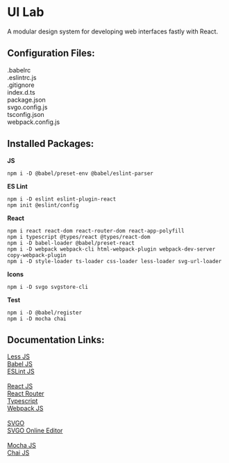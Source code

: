 # UI Lab
A modular design system for developing web interfaces fastly with React.

## Configuration Files:
.babelrc\
.eslintrc.js\
.gitignore\
index.d.ts\
package.json\
svgo.config.js\
tsconfig.json\
webpack.config.js

## Installed Packages:
**JS**
```
npm i -D @babel/preset-env @babel/eslint-parser
```
**ES Lint**
```
npm i -D eslint eslint-plugin-react
npm init @eslint/config
```
**React**
```
npm i react react-dom react-router-dom react-app-polyfill
npm i typescript @types/react @types/react-dom
npm i -D babel-loader @babel/preset-react
npm i -D webpack webpack-cli html-webpack-plugin webpack-dev-server copy-webpack-plugin
npm i -D style-loader ts-loader css-loader less-loader svg-url-loader
```
**Icons**
```
npm i -D svgo svgstore-cli
```
**Test**
```
npm i -D @babel/register
npm i -D mocha chai
```

## Documentation Links:
[Less JS](https://lesscss.org/usage)\
[Babel JS](https://babeljs.io/docs/en/options)\
[ESLint JS](https://eslint.org/docs/rules)\
\
[React JS](https://reactjs.org)\
[React Router](https://reactrouter.com)\
[Typescript](https://www.typescriptlang.org)\
[Webpack JS](https://webpack.js.org/guides/)\
\
[SVGO](https://github.com/svg/svgo)\
[SVGO Online Editor](https://jakearchibald.github.io/svgomg)\
\
[Mocha JS](https://mochajs.org)\
[Chai JS](https://www.chaijs.com/api)